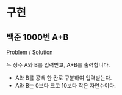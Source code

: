 # 구현

## 백준 1000번 A+B

[Problem](https://www.acmicpc.net/problem/1000) / [Solution](implementation/boj1000.cpp)

두 정수 A와 B를 입력받고, A+B를 출력합니다.
- A와 B를 공백 한 칸로 구분하여 입력받는다.
- A와 B는 0보다 크고 10보다 작은 자연수이다.
